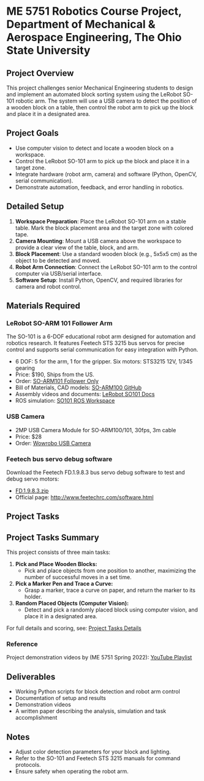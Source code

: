 # ME 5751 Robotics Course Project, Department of Mechanical & Aerospace Engineering, The Ohio State University

## Project Overview
This project challenges senior Mechanical Engineering students to design and implement an automated block sorting system using the LeRobot SO-101 robotic arm. The system will use a USB camera to detect the position of a wooden block on a table, then control the robot arm to pick up the block and place it in a designated area.

## Project Goals
- Use computer vision to detect and locate a wooden block on a workspace.
- Control the LeRobot SO-101 arm to pick up the block and place it in a target zone.
- Integrate hardware (robot arm, camera) and software (Python, OpenCV, serial communication).
- Demonstrate automation, feedback, and error handling in robotics.

## Detailed Setup
1. **Workspace Preparation**: Place the LeRobot SO-101 arm on a stable table. Mark the block placement area and the target zone with colored tape.
2. **Camera Mounting**: Mount a USB camera above the workspace to provide a clear view of the table, block, and arm.
3. **Block Placement**: Use a standard wooden block (e.g., 5x5x5 cm) as the object to be detected and moved.
4. **Robot Arm Connection**: Connect the LeRobot SO-101 arm to the control computer via USB/serial interface.
5. **Software Setup**: Install Python, OpenCV, and required libraries for camera and robot control.

## Materials Required
### LeRobot SO-ARM 101 Follower Arm
The SO-101 is a 6-DOF educational robot arm designed for automation and robotics research. It features Feetech STS 3215 bus servos for precise control and supports serial communication for easy integration with Python.
- 6 DOF: 5 for the arm, 1 for the gripper. Six motors: STS3215 12V, 1/345 gearing
- Price: $190, Ships from the US.
- Order: [SO-ARM101 Follower Only](https://partabot.com/products/so-arm101-follower-only?variant=43200383549555)
- Bill of Materials, CAD models: [SO-ARM100 GitHub](https://github.com/TheRobotStudio/SO-ARM100?tab=readme-ov-file)
- Assembly videos and documents: [LeRobot SO101 Docs](https://huggingface.co/docs/lerobot/so101)
- ROS simulation: [SO101 ROS Workspace](https://github.com/Pavankv92/lerobot_ws/tree/main)

### USB Camera
- 2MP USB Camera Module for SO-ARM100/101, 30fps, 3m cable
- Price: $28
- Order: [Wowrobo USB Camera](https://shop.wowrobo.com/products/2mp-usb-camera-module-for-so-arm100-101-30fps-3m-cable?utm_source=chatgpt.com)

### Feetech bus servo debug software
Download the Feetech FD.1.9.8.3 bus servo debug software to test and debug servo motors:
- [FD.1.9.8.3.zip](./project_files/FD1.9.8.3.zip)
- Official page: http://www.feetechrc.com/software.html

## Project Tasks

## Project Tasks Summary

This project consists of three main tasks:

1. **Pick and Place Wooden Blocks:**
	- Pick and place objects from one position to another, maximizing the number of successful moves in a set time.
2. **Pick a Marker Pen and Trace a Curve:**
	- Grasp a marker, trace a curve on paper, and return the marker to its holder.
3. **Random Placed Objects (Computer Vision):**
	- Detect and pick a randomly placed block using computer vision, and place it in a designated area.


For full details and scoring, see: [Project Tasks Details](https://haijunsu-osu.github.io/robot_pick_place/project_tasks.html)

### Reference
Project demonstration videos by (ME 5751 Spring 2022): [YouTube Playlist](https://youtube.com/playlist?list=PLjiZ26l9QIkyiXn23hBsi-Rf1M4ZiOSlU&si=nGxQqdxfMZ-IuwAd)

## Deliverables
- Working Python scripts for block detection and robot arm control
- Documentation of setup and results
- Demonstration videos
- A written paper describing the analysis, simulation and task accomplishment

## Notes
- Adjust color detection parameters for your block and lighting.
- Refer to the SO-101 and Feetech STS 3215 manuals for command protocols.
- Ensure safety when operating the robot arm.
